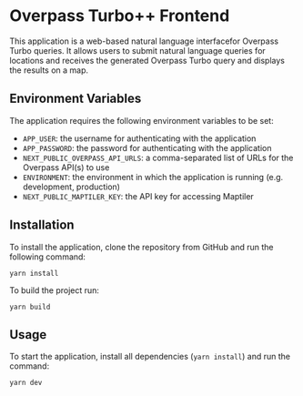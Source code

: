 # Overpass Turbo++ Frontend

This application is a web-based natural language interfacefor Overpass Turbo queries. It allows users to submit natural language queries for locations and receives the generated Overpass Turbo query and displays the results on a map.

## Environment Variables

The application requires the following environment variables to be set:

- `APP_USER`: the username for authenticating with the application
- `APP_PASSWORD`: the password for authenticating with the application
- `NEXT_PUBLIC_OVERPASS_API_URLS`: a comma-separated list of URLs for the Overpass API(s) to use
- `ENVIRONMENT`: the environment in which the application is running (e.g. development, production)
- `NEXT_PUBLIC_MAPTILER_KEY`: the API key for accessing Maptiler

## Installation

To install the application, clone the repository from GitHub and run the following command:

`yarn install`

To build the project run:

`yarn build`

## Usage

To start the application, install all dependencies (`yarn install`) and run the command:

`yarn dev`
